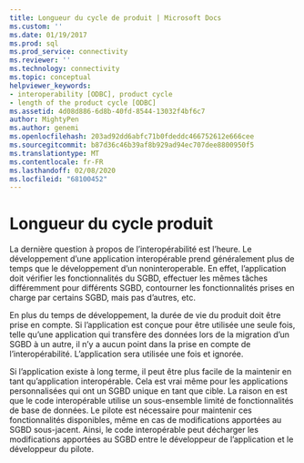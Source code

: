 ```yaml
---
title: Longueur du cycle de produit | Microsoft Docs
ms.custom: ''
ms.date: 01/19/2017
ms.prod: sql
ms.prod_service: connectivity
ms.reviewer: ''
ms.technology: connectivity
ms.topic: conceptual
helpviewer_keywords:
- interoperability [ODBC], product cycle
- length of the product cycle [ODBC]
ms.assetid: 4d08d886-6d8b-40fd-8544-13032f4bf6c7
author: MightyPen
ms.author: genemi
ms.openlocfilehash: 203ad92dd6abfc71b0fdeddc466752612e666cee
ms.sourcegitcommit: b87d36c46b39af8b929ad94ec707dee8800950f5
ms.translationtype: MT
ms.contentlocale: fr-FR
ms.lasthandoff: 02/08/2020
ms.locfileid: "68100452"
---
```

# <a name="length-of-the-product-cycle"></a>Longueur du cycle produit
La dernière question à propos de l’interopérabilité est l’heure. Le développement d’une application interopérable prend généralement plus de temps que le développement d’un noninteroperable. En effet, l’application doit vérifier les fonctionnalités du SGBD, effectuer les mêmes tâches différemment pour différents SGBD, contourner les fonctionnalités prises en charge par certains SGBD, mais pas d’autres, etc.  
  
 En plus du temps de développement, la durée de vie du produit doit être prise en compte. Si l’application est conçue pour être utilisée une seule fois, telle qu’une application qui transfère des données lors de la migration d’un SGBD à un autre, il n’y a aucun point dans la prise en compte de l’interopérabilité. L’application sera utilisée une fois et ignorée.  
  
 Si l’application existe à long terme, il peut être plus facile de la maintenir en tant qu’application interopérable. Cela est vrai même pour les applications personnalisées qui ont un SGBD unique en tant que cible. La raison en est que le code interopérable utilise un sous-ensemble limité de fonctionnalités de base de données. Le pilote est nécessaire pour maintenir ces fonctionnalités disponibles, même en cas de modifications apportées au SGBD sous-jacent. Ainsi, le code interopérable peut décharger les modifications apportées au SGBD entre le développeur de l’application et le développeur du pilote.
